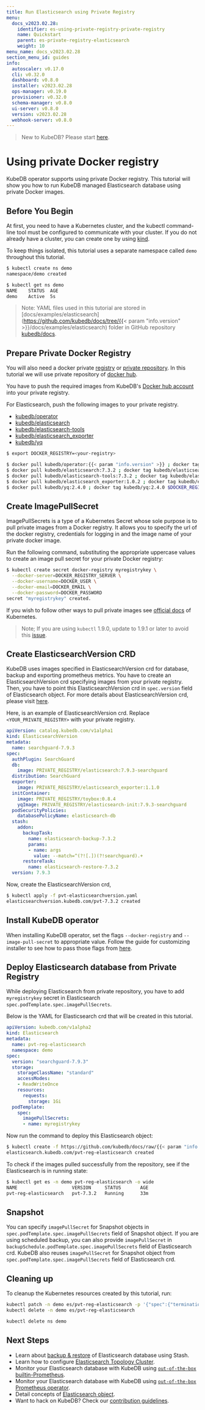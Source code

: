 ```yaml
---
title: Run Elasticsearch using Private Registry
menu:
  docs_v2023.02.28:
    identifier: es-using-private-registry-private-registry
    name: Quickstart
    parent: es-private-registry-elasticsearch
    weight: 10
menu_name: docs_v2023.02.28
section_menu_id: guides
info:
  autoscaler: v0.17.0
  cli: v0.32.0
  dashboard: v0.8.0
  installer: v2023.02.28
  ops-manager: v0.19.0
  provisioner: v0.32.0
  schema-manager: v0.8.0
  ui-server: v0.8.0
  version: v2023.02.28
  webhook-server: v0.8.0
---
```


> New to KubeDB? Please start [here](/docs/v2023.02.28/README).

# Using private Docker registry

KubeDB operator supports using private Docker registry. This tutorial will show you how to run KubeDB managed Elasticsearch database using private Docker images.

## Before You Begin

At first, you need to have a Kubernetes cluster, and the kubectl command-line tool must be configured to communicate with your cluster. If you do not already have a cluster, you can create one by using [kind](https://kind.sigs.k8s.io/docs/user/quick-start/).

To keep things isolated, this tutorial uses a separate namespace called `demo` throughout this tutorial.

```bash
$ kubectl create ns demo
namespace/demo created

$ kubectl get ns demo
NAME    STATUS  AGE
demo    Active  5s
```

> Note: YAML files used in this tutorial are stored in [docs/examples/elasticsearch](https://github.com/kubedb/docs/tree/{{< param "info.version" >}}/docs/examples/elasticsearch) folder in GitHub repository [kubedb/docs](https://github.com/kubedb/docs).

## Prepare Private Docker Registry

You will also need a docker private [registry](https://docs.docker.com/registry/) or [private repository](https://docs.docker.com/docker-hub/repos/#private-repositories). In this tutorial we will use private repository of [docker hub](https://hub.docker.com/).

You have to push the required images from KubeDB's [Docker hub account](https://hub.docker.com/r/kubedb/) into your private registry.

For Elasticsearch, push the following images to your private registry.

- [kubedb/operator](https://hub.docker.com/r/kubedb/operator)
- [kubedb/elasticsearch](https://hub.docker.com/r/kubedb/elasticsearch)
- [kubedb/elasticsearch-tools](https://hub.docker.com/r/kubedb/elasticsearch-tools)
- [kubedb/elasticsearch_exporter](https://hub.docker.com/r/kubedb/elasticsearch_exporter)
- [kubedb/yq](https://hub.docker.com/r/kubedb/yq)

```bash
$ export DOCKER_REGISTRY=<your-registry>

$ docker pull kubedb/operator:{{< param "info.version" >}} ; docker tag kubedb/operator:{{< param "info.version" >}} $DOCKER_REGISTRY/operator:{{< param "info.version" >}} ; docker push $DOCKER_REGISTRY/operator:{{< param "info.version" >}}
$ docker pull kubedb/elasticsearch:7.3.2 ; docker tag kubedb/elasticsearch:7.3.2 $DOCKER_REGISTRY/elasticsearch:7.3.2 ; docker push $DOCKER_REGISTRY/elasticsearch:7.3.2
$ docker pull kubedb/elasticsearch-tools:7.3.2 ; docker tag kubedb/elasticsearch-tools:7.3.2 $DOCKER_REGISTRY/elasticsearch-tools:7.3.2 ; docker push $DOCKER_REGISTRY/elasticsearch-tools:7.3.2
$ docker pull kubedb/elasticsearch_exporter:1.0.2 ; docker tag kubedb/elasticsearch_exporter:1.0.2 $DOCKER_REGISTRY/elasticsearch_exporter:1.0.2 ; docker push $DOCKER_REGISTRY/elasticsearch_exporter:1.0.2
$ docker pull kubedb/yq:2.4.0 ; docker tag kubedb/yq:2.4.0 $DOCKER_REGISTRY/yq:2.4.0 ; docker push $DOCKER_REGISTRY/yq:2.4.0
```

## Create ImagePullSecret

ImagePullSecrets is a type of a Kubernetes Secret whose sole purpose is to pull private images from a Docker registry. It allows you to specify the url of the docker registry, credentials for logging in and the image name of your private docker image.

Run the following command, substituting the appropriate uppercase values to create an image pull secret for your private Docker registry:

```bash
$ kubectl create secret docker-registry myregistrykey \
  --docker-server=DOCKER_REGISTRY_SERVER \
  --docker-username=DOCKER_USER \
  --docker-email=DOCKER_EMAIL \
  --docker-password=DOCKER_PASSWORD
secret "myregistrykey" created.
```

If you wish to follow other ways to pull private images see [official docs](https://kubernetes.io/docs/concepts/containers/images/) of Kubernetes.

> Note; If you are using `kubectl` 1.9.0, update to 1.9.1 or later to avoid this [issue](https://github.com/kubernetes/kubernetes/issues/57427).

## Create ElasticsearchVersion CRD

KubeDB uses images specified in ElasticsearchVersion crd for database, backup and exporting prometheus metrics. You have to create an ElasticsearchVersion crd specifying images from your private registry. Then, you have to point this ElasticsearchVersion crd in `spec.version` field of Elasticsearch object. For more details about ElasticsearchVersion crd, please visit [here](/docs/v2023.02.28/guides/elasticsearch/concepts/catalog/).

Here, is an example of ElasticsearchVersion crd. Replace `<YOUR_PRIVATE_REGISTRY>` with your private registry.

```yaml
apiVersion: catalog.kubedb.com/v1alpha1
kind: ElasticsearchVersion
metadata:
  name: searchguard-7.9.3
spec:
  authPlugin: SearchGuard
  db:
    image: PRIVATE_REGISTRY/elasticsearch:7.9.3-searchguard
  distribution: SearchGuard
  exporter:
    image: PRIVATE_REGISTRY/elasticsearch_exporter:1.1.0
  initContainer:
    image: PRIVATE_REGISTRY/toybox:0.8.4
    yqImage: PRIVATE_REGISTRY/elasticsearch-init:7.9.3-searchguard
  podSecurityPolicies:
    databasePolicyName: elasticsearch-db
  stash:
    addon:
      backupTask:
        name: elasticsearch-backup-7.3.2
        params:
        - name: args
          value: --match=^(?![.])(?!searchguard).+
      restoreTask:
        name: elasticsearch-restore-7.3.2
  version: 7.9.3
```

Now, create the ElasticsearchVersion crd,

```bash
$ kubectl apply -f pvt-elasticsearchversion.yaml
elasticsearchversion.kubedb.com/pvt-7.3.2 created
```

## Install KubeDB operator

When installing KubeDB operator, set the flags `--docker-registry` and `--image-pull-secret` to appropriate value. Follow the guide for customizing installer to see how to pass those flags from [here](/docs/v2023.02.28/setup/README#customizing-installer).

## Deploy Elasticsearch database from Private Registry

While deploying Elasticsearch from private repository, you have to add `myregistrykey` secret in Elasticsearch `spec.podTemplate.spec.imagePullSecrets`.

Below is the YAML for Elasticsearch crd that will be created in this tutorial.

```yaml
apiVersion: kubedb.com/v1alpha2
kind: Elasticsearch
metadata:
  name: pvt-reg-elasticsearch
  namespace: demo
spec:
  version: "searchguard-7.9.3"
  storage:
    storageClassName: "standard"
    accessModes:
    - ReadWriteOnce
    resources:
      requests:
        storage: 1Gi
  podTemplate:
    spec:
      imagePullSecrets:
      - name: myregistrykey
```

Now run the command to deploy this Elasticsearch object:

```bash
$ kubectl create -f https://github.com/kubedb/docs/raw/{{< param "info.version" >}}/docs/examples/elasticsearch/private-registry/private-registry.yaml
elasticsearch.kubedb.com/pvt-reg-elasticsearch created
```

To check if the images pulled successfully from the repository, see if the Elasticsearch is in running state:

```bash
$ kubectl get es -n demo pvt-reg-elasticsearch -o wide
NAME                    VERSION     STATUS       AGE
pvt-reg-elasticsearch   pvt-7.3.2   Running      33m
```

## Snapshot

You can specify `imagePullSecret` for Snapshot objects in `spec.podTemplate.spec.imagePullSecrets` field of Snapshot object. If you are using scheduled backup, you can also provide `imagePullSecret` in `backupSchedule.podTemplate.spec.imagePullSecrets` field of Elasticsearch crd. KubeDB also reuses `imagePullSecret` for Snapshot object from `spec.podTemplate.spec.imagePullSecrets` field of Elasticsearch crd.

## Cleaning up

To cleanup the Kubernetes resources created by this tutorial, run:

```bash
kubectl patch -n demo es/pvt-reg-elasticsearch -p '{"spec":{"terminationPolicy":"WipeOut"}}' --type="merge"
kubectl delete -n demo es/pvt-reg-elasticsearch

kubectl delete ns demo
```

## Next Steps

- Learn about [backup & restore](/docs/v2023.02.28/guides/elasticsearch/backup/overview/) of Elasticsearch database using Stash.
- Learn how to configure [Elasticsearch Topology Cluster](/docs/v2023.02.28/guides/elasticsearch/clustering/topology-cluster/simple-dedicated-cluster/).
- Monitor your Elasticsearch database with KubeDB using [`out-of-the-box` builtin-Prometheus](/docs/v2023.02.28/guides/elasticsearch/monitoring/using-builtin-prometheus).
- Monitor your Elasticsearch database with KubeDB using [`out-of-the-box` Prometheus operator](/docs/v2023.02.28/guides/elasticsearch/monitoring/using-prometheus-operator).
- Detail concepts of [Elasticsearch object](/docs/v2023.02.28/guides/elasticsearch/concepts/elasticsearch/).
- Want to hack on KubeDB? Check our [contribution guidelines](/docs/v2023.02.28/CONTRIBUTING).
